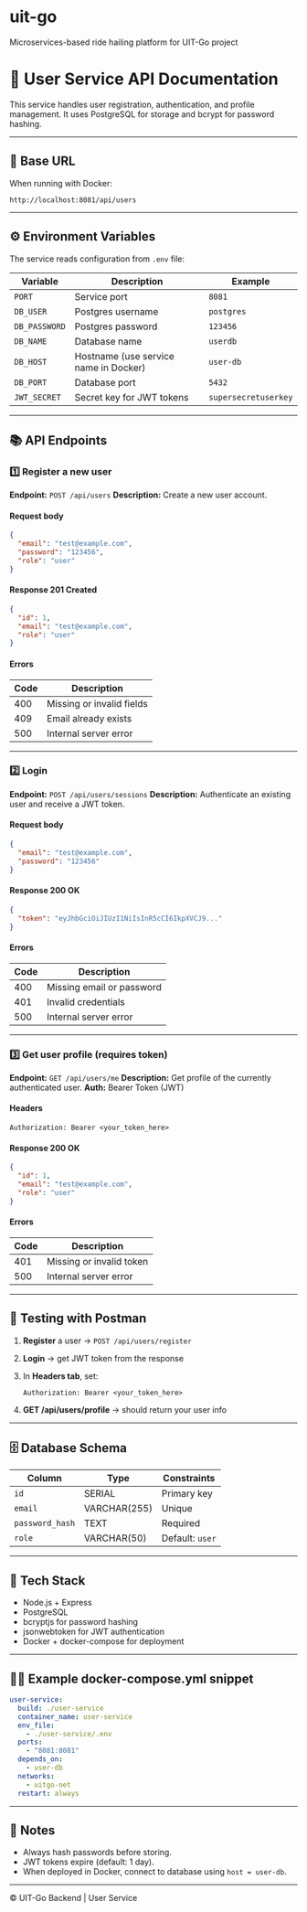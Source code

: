 # uit-go
Microservices-based ride hailing platform for UIT-Go project
# 🧩 User Service API Documentation

This service handles user registration, authentication, and profile management.
It uses PostgreSQL for storage and bcrypt for password hashing.

---

## 🚀 Base URL

When running with Docker:

```
http://localhost:8081/api/users
```

---

## ⚙️ Environment Variables

The service reads configuration from `.env` file:

| Variable      | Description                           | Example       |
| ------------- | ------------------------------------- | ------------- |
| `PORT`        | Service port                          | `8081`        |
| `DB_USER`     | Postgres username                     | `postgres`    |
| `DB_PASSWORD` | Postgres password                     | `123456`      |
| `DB_NAME`     | Database name                         | `userdb`      |
| `DB_HOST`     | Hostname (use service name in Docker) | `user-db`     |
| `DB_PORT`     | Database port                         | `5432`        |
| `JWT_SECRET`  | Secret key for JWT tokens             | `supersecretuserkey` |

---

## 📚 API Endpoints

### 1️⃣ Register a new user

**Endpoint:** `POST /api/users`
**Description:** Create a new user account.

#### Request body

```json
{
  "email": "test@example.com",
  "password": "123456",
  "role": "user"
}
```

#### Response 201 Created

```json
{
  "id": 1,
  "email": "test@example.com",
  "role": "user"
}
```

#### Errors

| Code | Description               |
| ---- | ------------------------- |
| 400  | Missing or invalid fields |
| 409  | Email already exists      |
| 500  | Internal server error     |

---

### 2️⃣ Login

**Endpoint:** `POST /api/users/sessions`
**Description:** Authenticate an existing user and receive a JWT token.

#### Request body

```json
{
  "email": "test@example.com",
  "password": "123456"
}
```

#### Response 200 OK

```json
{
  "token": "eyJhbGciOiJIUzI1NiIsInR5cCI6IkpXVCJ9..."
}
```

#### Errors

| Code | Description               |
| ---- | ------------------------- |
| 400  | Missing email or password |
| 401  | Invalid credentials       |
| 500  | Internal server error     |

---

### 3️⃣ Get user profile (requires token)

**Endpoint:** `GET /api/users/me`
**Description:** Get profile of the currently authenticated user.
**Auth:** Bearer Token (JWT)

#### Headers

```
Authorization: Bearer <your_token_here>
```

#### Response 200 OK

```json
{
  "id": 1,
  "email": "test@example.com",
  "role": "user"
}
```

#### Errors

| Code | Description              |
| ---- | ------------------------ |
| 401  | Missing or invalid token |
| 500  | Internal server error    |

---

## 🧪 Testing with Postman

1. **Register** a user → `POST /api/users/register`
2. **Login** → get JWT token from the response
3. In **Headers tab**, set:

   ```
   Authorization: Bearer <your_token_here>
   ```
4. **GET /api/users/profile** → should return your user info

---

## 🗄️ Database Schema

| Column          | Type         | Constraints     |
| --------------- | ------------ | --------------- |
| `id`            | SERIAL       | Primary key     |
| `email`         | VARCHAR(255) | Unique          |
| `password_hash` | TEXT         | Required        |
| `role`          | VARCHAR(50)  | Default: `user` |

---

## 🧰 Tech Stack

* Node.js + Express
* PostgreSQL
* bcryptjs for password hashing
* jsonwebtoken for JWT authentication
* Docker + docker-compose for deployment

---

## 🧑‍💻 Example docker-compose.yml snippet

```yaml
user-service:
  build: ./user-service
  container_name: user-service
  env_file:
    - ./user-service/.env
  ports:
    - "8081:8081"
  depends_on:
    - user-db
  networks:
    - uitgo-net
  restart: always
```

---

## 🧾 Notes

* Always hash passwords before storing.
* JWT tokens expire (default: 1 day).
* When deployed in Docker, connect to database using `host = user-db`.

---

© UIT-Go Backend | User Service
